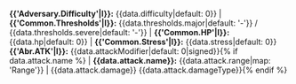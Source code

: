 **{{'Adversary.Difficulty'|l}}:** {{data.difficulty|default: 0}} | **{{'Common.Thresholds'|l}}:** {{data.thresholds.major|default: '-'}} / {{data.thresholds.severe|default: '-'}} | **{{'Common.HP'|l}}:** {{data.hp|default: 0}} | **{{'Common.Stress'|l}}:** {{data.stress|default: 0}}
**{{'Abr.ATK'|l}}:** {{data.attackModifier|default: 0|signed}}{% if data.attack.name %} | **{{data.attack.name}}:** {{data.attack.range|map: 'Range'}} | {{data.attack.damage}} {{data.attack.damageType}}{% endif %}
